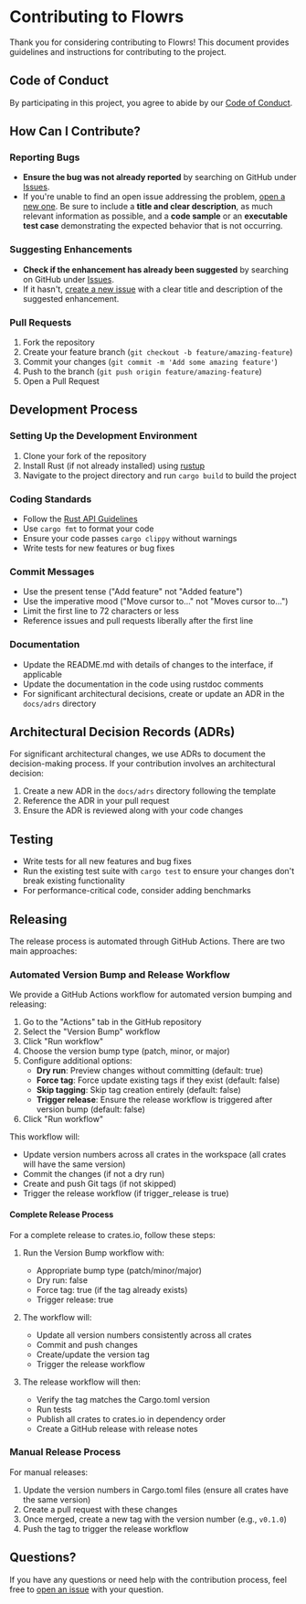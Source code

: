 # Contributing to Flowrs

Thank you for considering contributing to Flowrs! This document provides guidelines and instructions for contributing to the project.

## Code of Conduct

By participating in this project, you agree to abide by our [Code of Conduct](CODE_OF_CONDUCT.md).

## How Can I Contribute?

### Reporting Bugs

- **Ensure the bug was not already reported** by searching on GitHub under [Issues](https://github.com/aitoroses/flowrs/issues).
- If you're unable to find an open issue addressing the problem, [open a new one](https://github.com/aitoroses/flowrs/issues/new). Be sure to include a **title and clear description**, as much relevant information as possible, and a **code sample** or an **executable test case** demonstrating the expected behavior that is not occurring.

### Suggesting Enhancements

- **Check if the enhancement has already been suggested** by searching on GitHub under [Issues](https://github.com/aitoroses/flowrs/issues).
- If it hasn't, [create a new issue](https://github.com/aitoroses/flowrs/issues/new) with a clear title and description of the suggested enhancement.

### Pull Requests

1. Fork the repository
2. Create your feature branch (`git checkout -b feature/amazing-feature`)
3. Commit your changes (`git commit -m 'Add some amazing feature'`)
4. Push to the branch (`git push origin feature/amazing-feature`)
5. Open a Pull Request

## Development Process

### Setting Up the Development Environment

1. Clone your fork of the repository
2. Install Rust (if not already installed) using [rustup](https://rustup.rs/)
3. Navigate to the project directory and run `cargo build` to build the project

### Coding Standards

- Follow the [Rust API Guidelines](https://rust-lang.github.io/api-guidelines/)
- Use `cargo fmt` to format your code
- Ensure your code passes `cargo clippy` without warnings
- Write tests for new features or bug fixes

### Commit Messages

- Use the present tense ("Add feature" not "Added feature")
- Use the imperative mood ("Move cursor to..." not "Moves cursor to...")
- Limit the first line to 72 characters or less
- Reference issues and pull requests liberally after the first line

### Documentation

- Update the README.md with details of changes to the interface, if applicable
- Update the documentation in the code using rustdoc comments
- For significant architectural decisions, create or update an ADR in the `docs/adrs` directory

## Architectural Decision Records (ADRs)

For significant architectural changes, we use ADRs to document the decision-making process. If your contribution involves an architectural decision:

1. Create a new ADR in the `docs/adrs` directory following the template
2. Reference the ADR in your pull request
3. Ensure the ADR is reviewed along with your code changes

## Testing

- Write tests for all new features and bug fixes
- Run the existing test suite with `cargo test` to ensure your changes don't break existing functionality
- For performance-critical code, consider adding benchmarks

## Releasing

The release process is automated through GitHub Actions. There are two main approaches:

### Automated Version Bump and Release Workflow

We provide a GitHub Actions workflow for automated version bumping and releasing:

1. Go to the "Actions" tab in the GitHub repository
2. Select the "Version Bump" workflow
3. Click "Run workflow"
4. Choose the version bump type (patch, minor, or major)
5. Configure additional options:
   - **Dry run**: Preview changes without committing (default: true)
   - **Force tag**: Force update existing tags if they exist (default: false)
   - **Skip tagging**: Skip tag creation entirely (default: false)
   - **Trigger release**: Ensure the release workflow is triggered after version bump (default: false)
6. Click "Run workflow"

This workflow will:
- Update version numbers across all crates in the workspace (all crates will have the same version)
- Commit the changes (if not a dry run)
- Create and push Git tags (if not skipped)
- Trigger the release workflow (if trigger_release is true)

#### Complete Release Process

For a complete release to crates.io, follow these steps:

1. Run the Version Bump workflow with:
   - Appropriate bump type (patch/minor/major)
   - Dry run: false
   - Force tag: true (if the tag already exists)
   - Trigger release: true

2. The workflow will:
   - Update all version numbers consistently across all crates
   - Commit and push changes
   - Create/update the version tag
   - Trigger the release workflow

3. The release workflow will then:
   - Verify the tag matches the Cargo.toml version
   - Run tests
   - Publish all crates to crates.io in dependency order
   - Create a GitHub release with release notes

### Manual Release Process

For manual releases:

1. Update the version numbers in Cargo.toml files (ensure all crates have the same version)
2. Create a pull request with these changes
3. Once merged, create a new tag with the version number (e.g., `v0.1.0`)
4. Push the tag to trigger the release workflow

## Questions?

If you have any questions or need help with the contribution process, feel free to [open an issue](https://github.com/aitoroses/flowrs/issues/new) with your question.
